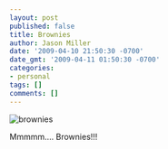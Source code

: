 ```yaml
---
layout: post
published: false
title: Brownies
author: Jason Miller
date: '2009-04-10 21:50:30 -0700'
date_gmt: '2009-04-11 01:50:30 -0700'
categories:
- personal
tags: []
comments: []
---
```


![brownies]({{site.assets.url_prefix}}/images/posts/brownies-1024x812.jpg "brownies")

Mmmmm.... Brownies!!!
